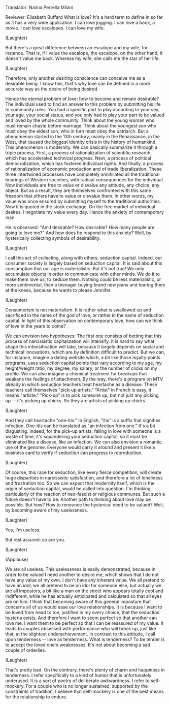 

Translator: Naíma Perrella Milani

Reviewer: Elisabeth Buffard
What is love?
It&#39;s a hard term to define
in so far as it has a very wide application.
I can love jogging.
I can love a book, a movie.
I can love escalopes.
I can love my wife.

(Laughter)

But there&#39;s a great difference
between an escalope and my wife, for instance.
That is, if I value the escalope,
the escalope, on the other hand, 
it doesn&#39;t value me back.
Whereas my wife, she calls me
the star of her life.

(Laughter)

Therefore, only another desiring conscience
can conceive me as a desirable being.
I know this, that&#39;s why
love can be defined in a more accurate way
as the desire of being desired.

Hence the eternal problem of love:
how to become and remain desirable?
The individual used to find
an answer to this problem
by submitting his life to community rules.
You had a specific part to play
according to your sex, your age,
your social status,
and you only had to play your part
to be valued and loved by the whole community.
Think about the young woman
who must remain chaste before marriage.
Think about the youngest son 
who must obey the eldest son,
who in turn must obey the patriarch.
But a phenomenon
started in the 13th century,
mainly in the Renaissance, in the West,
that caused the biggest identity crisis
in the history of humankind.
This phenomenon is modernity.
We can basically summarize it
through a triple process.
First, a process of rationalization
of scientific research,
which has accelerated technical progress.
Next, a process of political democratization,
which has fostered individual rights.
And finally, a process of rationalization 
of economic production
and of trade liberalization.
These three intertwined processes
have completely annihilated
all the traditional bearings of Western societies,
with radical consequences for the individual.
Now individuals are free
to value or disvalue
any attitude, any choice, any object.
But as a result, they are themselves confronted
with this same freedom that others have
to value or disvalue them.
In other words, my value was once ensured
by submitting myself 
to the traditional authorities.
Now it is quoted in the stock exchange.
On the free market of individual desires,
I negotiate my value every day.
Hence the anxiety of contemporary man.

He is obsessed: &quot;Am I desirable? How desirable?
How many people are going to love me?&quot;
And how does he respond to this anxiety?
Well, by hysterically collecting
symbols of desirability.

(Laughter)

I call this act of collecting,
along with others, seduction capital.
Indeed, our consumer society
is largely based on seduction capital.
It is said about this consumption
that our age is materialistic.
But it&#39;s not true! We only accumulate objects
in order to communicate with other minds.
We do it to make them love us, to seduce them.
Nothing could be less materialistic, 
or more sentimental,
than a teenager buying brand new jeans
and tearing them at the knees,
because he wants to please Jennifer.

(Laughter)

Consumerism is not materialism.
It is rather what is swallowed up
and sacrificed in the name of the god of love,
or rather in the name of seduction capital.
In light of this observation on contemporary love,
how can we think of love in the years to come?

We can envision two hypotheses:
The first one consists of betting
that this process of narcissistic 
capitalization will intensify.
It is hard to say what shape 
this intensification will take,
because it largely depends
on social and technical innovations,
which are by definition difficult to predict.
But we can, for instance,
imagine a dating website
which, a bit like those loyalty points programs,
uses seduction capital points
that vary according to my age, 
my height/weight ratio,
my degree, my salary,
or the number of clicks on my profile.
We can also imagine
a chemical treatment for breakups
that weakens the feelings of attachment.
By the way, there&#39;s a program on MTV already
in which seduction teachers
treat heartache as a disease.
These teachers call themselves &quot;pick-up artists.&quot;
&quot;Artist&quot; in French is easy, it means &quot;artiste.&quot;
&quot;Pick-up&quot; is to pick someone up,
but not just any picking up -- it&#39;s picking up chicks.
So they are artists of picking up chicks.

(Laughter)

And they call heartache &quot;one-itis.&quot;
In English, &quot;itis&quot; is a suffix that signifies infection.
One-itis can be translated as &quot;an infection from one.&quot;
It&#39;s a bit disgusting. Indeed, for the pick-up artists,
falling in love with someone
is a waste of time,
it&#39;s squandering your seduction capital,
so it must be eliminated
like a disease, like an infection.
We can also envision
a romantic use of the genome.
Everyone would carry it around
and present it like a business card
to verify if seduction can progress to reproduction.

(Laughter)

Of course, this race for seduction,
like every fierce competition,
will create huge disparities 
in narcissistic satisfaction,
and therefore a lot of loneliness and frustration too.
So we can expect that modernity itself,
which is the origin of seduction capital,
would be called into question.
I&#39;m thinking particularly of the reaction
of neo-fascist or religious communes.
But such a future doesn&#39;t have to be.
Another path to thinking about love may be possible.
But how?
How to renounce the hysterical need to be valued?
Well, by becoming aware
of my uselessness.

(Laughter)

Yes,
I&#39;m useless.

But rest assured:
so are you.

(Laughter)


(Applause)

We are all useless.
This uselessness is easily demonstrated,
because in order to be valued
I need another to desire me,
which shows that I do not have any value of my own.
I don&#39;t have any inherent value.
We all pretend to have an idol;
we all pretend to be an idol for
someone else, but actually
we are all impostors, a bit like a man on the street
who appears totally cool and indifferent,
while he has actually anticipated and calculated
so that all eyes are on him.
I think that becoming aware
of this general imposture
that concerns all of us
would ease our love relationships.
It is because I want to be loved
from head to toe,
justified in my every choice,
that the seduction hysteria exists.
And therefore I want to seem perfect
so that another can love me.
I want them to be perfect
so that I can be reassured of my value.
It leads to couples
obsessed with performance
who will break up, just like that,
at the slightest underachievement.
In contrast to this attitude,
I call upon tenderness -- love as tenderness.
What is tenderness?
To be tender is to accept 
the loved one&#39;s weaknesses.
It&#39;s not about becoming a sad couple of orderlies.

(Laughter)

That&#39;s pretty bad.
On the contrary,
there&#39;s plenty of charm and happiness in tenderness.
I refer specifically to a kind of humor
that is unfortunately underused.
It is a sort of poetry of deliberate awkwardness.
I refer to self-mockery.
For a couple who is no longer sustained, supported
by the constraints of tradition,
I believe that self-mockery
is one of the best means for 
the relationship to endure.
